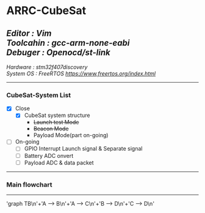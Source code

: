 # ARRC-CubeSat
   *Editor : Vim*  
   *Toolcahin : gcc-arm-none-eabi*  
   *Debuger : Openocd/st-link*  
   -------------------------------
   *Hardware : stm32f407discovery*  
   *System OS : FreeRTOS <https://www.freertos.org/index.html>*  
   
***
### CubeSat-System List
- [x] Close
  - [x] CubeSat system structure
     - ~~Launch test Mode~~   
     - ~~Beacon Mode~~  
     - Payload Mode(part on-going) 
- [ ] On-going 
  - [ ] GPIO Interrupt Launch signal & Separate signal
  - [ ] Battery ADC onvert
  - [ ] Payload ADC & data packet
***
### Main flowchart

***  
'graph TB\n'+'A --> B\n'+'A --> C\n'+'B --> D\n'+'C --> D\n'


